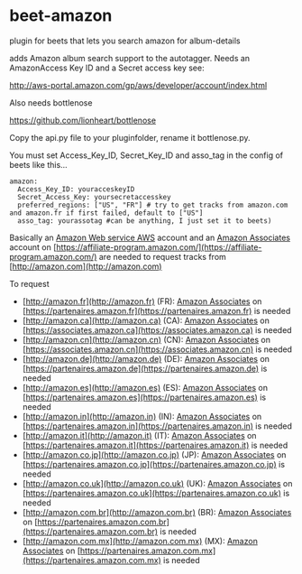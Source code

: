 beet-amazon
===========

plugin for beets that lets you search amazon for album-details

adds Amazon album search support to the autotagger.
Needs an AmazonAccess Key ID and a Secret access key see:

http://aws-portal.amazon.com/gp/aws/developer/account/index.html

Also needs bottlenose

https://github.com/lionheart/bottlenose

Copy the api.py file to your pluginfolder, rename it bottlenose.py.


You must set Access_Key_ID, Secret_Key_ID and asso_tag in the config of beets
like this...


    amazon:
      Access_Key_ID: youracceskeyID
      Secret_Access_Key: yoursecretaccesskey
      preferred_regions: ["US", "FR"] # try to get tracks from amazon.com and amazon.fr if first failed, default to ["US"]
      asso_tag: yourassotag #can be anything, I just set it to beets)

Basically an [Amazon Web service AWS](http://console.aws.amazon.com) account and an [Amazon Associates](https://affiliate-program.amazon.com/) account on [https://affiliate-program.amazon.com/](https://affiliate-program.amazon.com/) are needed to request tracks from [http://amazon.com](http://amazon.com)

To request
* [http://amazon.fr](http://amazon.fr) (FR): [Amazon Associates](https://partenaires.amazon.fr) on [https://partenaires.amazon.fr](https://partenaires.amazon.fr) is needed
* [http://amazon.ca](http://amazon.ca) (CA): [Amazon Associates](https://associates.amazon.ca) on [https://associates.amazon.ca](https://associates.amazon.ca) is needed
* [http://amazon.cn](http://amazon.cn) (CN): [Amazon Associates](https://associates.amazon.cn) on [https://associates.amazon.cn](https://associates.amazon.cn) is needed
* [http://amazon.de](http://amazon.de) (DE): [Amazon Associates](https://partnernet.amazon.de) on [https://partenaires.amazon.de](https://partenaires.amazon.de) is needed
* [http://amazon.es](http://amazon.es) (ES): [Amazon Associates](https://afiliados.amazon.es) on [https://partenaires.amazon.es](https://partenaires.amazon.es) is needed
* [http://amazon.in](http://amazon.in) (IN): [Amazon Associates](https://affiliate-program.amazon.in) on [https://partenaires.amazon.in](https://partenaires.amazon.in) is needed
* [http://amazon.it](http://amazon.it) (IT): [Amazon Associates](https://programma-affiliazione.amazon.it) on [https://partenaires.amazon.it](https://partenaires.amazon.it) is needed
* [http://amazon.co.jp](http://amazon.co.jp) (JP): [Amazon Associates](https://affiliate.amazon.co.jp) on [https://partenaires.amazon.co.jp](https://partenaires.amazon.co.jp) is needed
* [http://amazon.co.uk](http://amazon.co.uk) (UK): [Amazon Associates](https://affiliate-program.amazon.co.uk) on [https://partenaires.amazon.co.uk](https://partenaires.amazon.co.uk) is needed
* [http://amazon.com.br](http://amazon.com.br) (BR): [Amazon Associates](https://associados.amazon.com.br) on [https://partenaires.amazon.com.br](https://partenaires.amazon.com.br) is needed
* [http://amazon.com.mx](http://amazon.com.mx) (MX): [Amazon Associates](https://afiliados.amazon.com.mx) on [https://partenaires.amazon.com.mx](https://partenaires.amazon.com.mx) is needed
